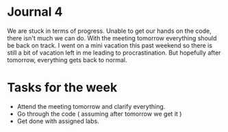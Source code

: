 # Journal 4


We are stuck in terms of progress. Unable to get our 
hands on the code, there isn't much we can do. With 
the meeting tomorrow everything should be back on track. 
I went on a mini vacation this past weekend so there is 
still a bit of vacation left in me leading to procrastination. 
But hopefully after tomorrow, everything gets back to normal. 

# Tasks for the week

 - Attend the meeting tomorrow and clarify everything. 
 - Go through the code ( assuming after tomorrow we get it )
 - Get done with assigned labs. 
